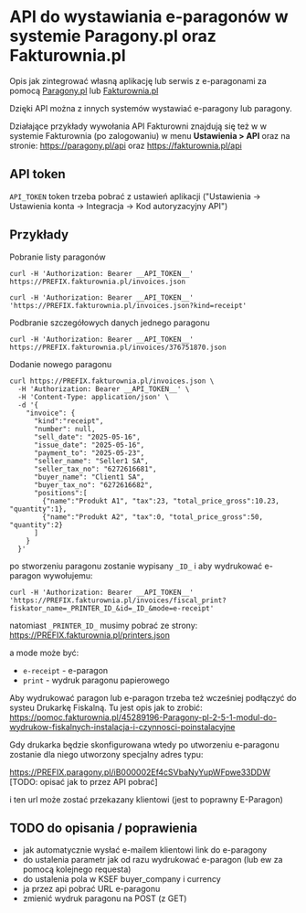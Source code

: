 # API do wystawiania e-paragonów w systemie Paragony.pl oraz Fakturownia.pl

Opis jak zintegrować własną aplikację lub serwis z e-paragonami za pomocą [Paragony.pl](https://paragony.pl) lub [Fakturownia.pl](https://fakturownia.pl)

Dzięki API można z innych systemów wystawiać e-paragony lub paragony.

Działające przykłady wywołania API Fakturowni znajdują się też w w systemie Fakturownia (po zalogowaniu) w menu <b>Ustawienia > API</b> oraz na stronie: https://paragony.pl/api oraz https://fakturownia.pl/api

<a name="token"></a>

## API token

`API_TOKEN` token trzeba pobrać z ustawień aplikacji ("Ustawienia -> Ustawienia konta -> Integracja -> Kod autoryzacyjny API")

<a name="examples"></a>
## Przykłady

<a name="f1"></a>
Pobranie listy paragonów

```shell
curl -H 'Authorization: Bearer __API_TOKEN__' https://PREFIX.fakturownia.pl/invoices.json
```

```shell
curl -H 'Authorization: Bearer __API_TOKEN__' 'https://PREFIX.fakturownia.pl/invoices.json?kind=receipt'
```

Podbranie szczegółowych danych jednego paragonu

```shell
curl -H 'Authorization: Bearer __API_TOKEN__' https://PREFIX.fakturownia.pl/invoices/376751870.json
```

Dodanie nowego paragonu

```shell
curl https://PREFIX.fakturownia.pl/invoices.json \
  -H 'Authorization: Bearer __API_TOKEN__' \
  -H 'Content-Type: application/json' \
  -d '{
    "invoice": {
      "kind":"receipt",
      "number": null,
      "sell_date": "2025-05-16",
      "issue_date": "2025-05-16",
      "payment_to": "2025-05-23",
      "seller_name": "Seller1 SA",
      "seller_tax_no": "6272616681",
      "buyer_name": "Client1 SA",
      "buyer_tax_no": "6272616682",
      "positions":[
        {"name":"Produkt A1", "tax":23, "total_price_gross":10.23, "quantity":1},
        {"name":"Produkt A2", "tax":0, "total_price_gross":50, "quantity":2}
      ]
    }
  }'
```

po stworzeniu paragonu zostanie wypisany `_ID_` i aby wydrukować e-paragon wywołujemu:

```shell
curl -H 'Authorization: Bearer __API_TOKEN__' 'https://PREFIX.fakturownia.pl/invoices/fiscal_print?fiskator_name=_PRINTER_ID_&id=_ID_&mode=e-receipt'
```

natomiast `_PRINTER_ID_` musimy pobrać ze strony: https://PREFIX.fakturownia.pl/printers.json

a mode może być:
- `e-receipt` - e-paragon
- `print` - wydruk paragonu papierowego

Aby wydrukować paragon lub e-paragon trzeba też wcześniej podłączyć do systeu Drukarkę Fiskalną. Tu jest opis jak to zrobić: https://pomoc.fakturownia.pl/45289196-Paragony-pl-2-5-1-modul-do-wydrukow-fiskalnych-instalacja-i-czynnosci-poinstalacyjne

Gdy drukarka będzie skonfigurowana wtedy po utworzeniu e-paragonu zostanie dla niego utworzony specjalny adres typu:


https://PREFIX.paragony.pl/iB000002Ef4cSVbaNyYupWFpwe33DDW [TODO: opisać jak to przez API pobrać]


i ten url może zostać przekazany klientowi (jest to poprawny E-Paragon)


## TODO do opisania / poprawienia
- jak automatycznie wysłać e-mailem klientowi link do e-paragony
- do ustalenia parametr jak od razu wydrukować e-paragon (lub ew za pomocą kolejnego requesta)
- do ustalenia pola w KSEF buyer_company i currency
- ja przez api pobrać URL e-paragonu
- zmienić wydruk paragonu na POST (z GET)
